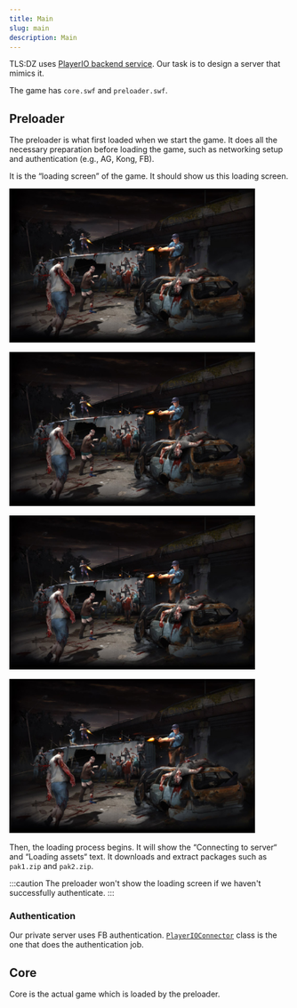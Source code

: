 ```yaml
---
title: Main
slug: main
description: Main
---
```


TLS:DZ uses [PlayerIO backend service](https://playerio.com/). Our task is to design a server that mimics it.

The game has `core.swf` and `preloader.swf`.

## Preloader

The preloader is what first loaded when we start the game. It does all the necessary preparation before loading the game, such as networking setup and authentication (e.g., AG, Kong, FB).

It is the “loading screen” of the game. It should show us this loading screen.

<img src="/src/assets/loaderbg.png" alt="loader screen image"/>

![Loader screen](/src/assets/loaderbg.png)

<img src="../../assets/loaderbg.png" alt="loader screen image"/>

![Loader screen](../../assets/loaderbg.png)

Then, the loading process begins. It will show the “Connecting to server“ and “Loading assets“ text. It downloads and extract packages such as `pak1.zip` and `pak2.zip`.

:::caution
The preloader won't show the loading screen if we haven't successfully authenticate.
:::

### Authentication

Our private server uses FB authentication. [`PlayerIOConnector`](/playerio/playerioconnector) class is the one that does the authentication job.

## Core

Core is the actual game which is loaded by the preloader.
